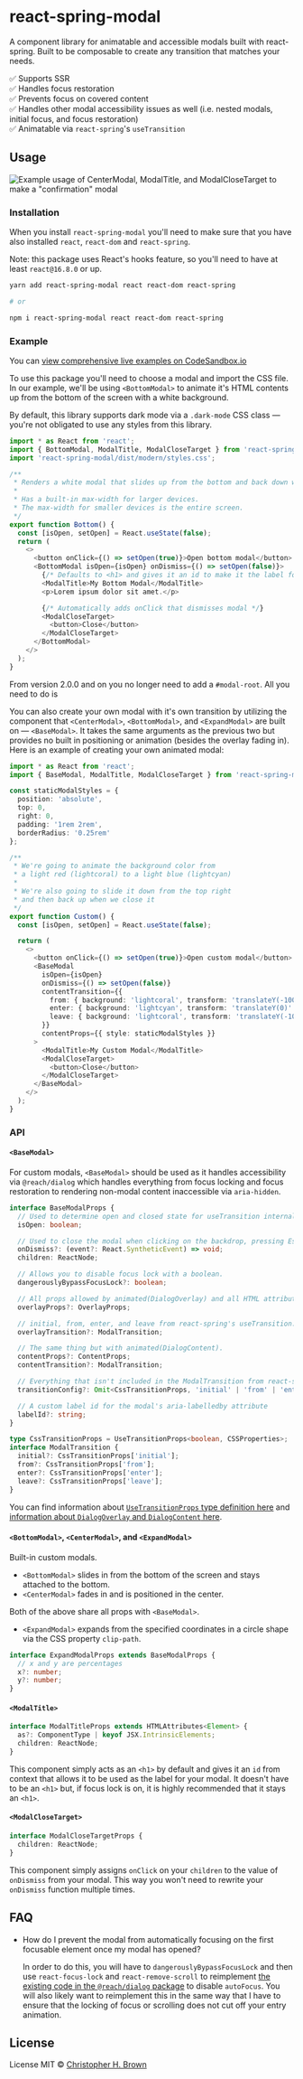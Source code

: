 # react-spring-modal

A component library for animatable and accessible modals built with react-spring. Built to be composable to create any transition that matches your needs.

✅ Supports SSR
<br>
✅ Handles focus restoration
<br>
✅ Prevents focus on covered content
<br>
✅ Handles other modal accessibility issues as well (i.e. nested modals, initial focus, and focus restoration)
<br>
✅ Animatable via `react-spring`'s `useTransition`

## Usage

<!-- TODO: replace with Carbon.now.sh screenshot and add Alt text -->

![Example usage of CenterModal, ModalTitle, and ModalCloseTarget to make a "confirmation" modal](assets/carbon.png)

### Installation

When you install `react-spring-modal` you'll need to make sure that you have also installed `react`, `react-dom` and `react-spring`.

Note: this package uses React's hooks feature, so you'll need to have at least `react@16.8.0` or up.

```bash
yarn add react-spring-modal react react-dom react-spring

# or

npm i react-spring-modal react react-dom react-spring
```

### Example

<!-- TODO: update example after publishing -->

You can [view comprehensive live examples on CodeSandbox.io](https://codesandbox.io/embed/react-spring-modalall-b3wp2?fontsize=14&hidenavigation=1&theme=dark)

To use this package you'll need to choose a modal and import the CSS file. In our example, we'll be using `<BottomModal>` to animate it's HTML contents up from the bottom of the screen with a white background.

By default, this library supports dark mode via a `.dark-mode` CSS class — you're not obligated to use any styles from this library.

```typescript jsx
import * as React from 'react';
import { BottomModal, ModalTitle, ModalCloseTarget } from 'react-spring-modal';
import 'react-spring-modal/dist/modern/styles.css';

/**
 * Renders a white modal that slides up from the bottom and back down when leaving.
 *
 * Has a built-in max-width for larger devices.
 * The max-width for smaller devices is the entire screen.
 */
export function Bottom() {
  const [isOpen, setOpen] = React.useState(false);
  return (
    <>
      <button onClick={() => setOpen(true)}>Open bottom modal</button>
      <BottomModal isOpen={isOpen} onDismiss={() => setOpen(false)}>
        {/* Defaults to <h1> and gives it an id to make it the label for your modal */}
        <ModalTitle>My Bottom Modal</ModalTitle>
        <p>Lorem ipsum dolor sit amet.</p>

        {/* Automatically adds onClick that dismisses modal */}
        <ModalCloseTarget>
          <button>Close</button>
        </ModalCloseTarget>
      </BottomModal>
    </>
  );
}
```

From version 2.0.0 and on you no longer need to add a `#modal-root`. All you need to do is

You can also create your own modal with it's own transition by utilizing the component that `<CenterModal>`, `<BottomModal>`, and `<ExpandModal>` are built on — `<BaseModal>`. It takes the same arguments as the previous two but provides no built in positioning or animation (besides the overlay fading in). Here is an example of creating your own animated modal:

```typescript jsx
import * as React from 'react';
import { BaseModal, ModalTitle, ModalCloseTarget } from 'react-spring-modal';

const staticModalStyles = {
  position: 'absolute',
  top: 0,
  right: 0,
  padding: '1rem 2rem',
  borderRadius: '0.25rem'
};

/**
 * We're going to animate the background color from
 * a light red (lightcoral) to a light blue (lightcyan)
 *
 * We're also going to slide it down from the top right
 * and then back up when we close it
 */
export function Custom() {
  const [isOpen, setOpen] = React.useState(false);

  return (
    <>
      <button onClick={() => setOpen(true)}>Open custom modal</button>
      <BaseModal
        isOpen={isOpen}
        onDismiss={() => setOpen(false)}
        contentTransition={{
          from: { background: 'lightcoral', transform: 'translateY(-100%)' },
          enter: { background: 'lightcyan', transform: 'translateY(0)' },
          leave: { background: 'lightcoral', transform: 'translateY(-100%)' }
        }}
        contentProps={{ style: staticModalStyles }}
      >
        <ModalTitle>My Custom Modal</ModalTitle>
        <ModalCloseTarget>
          <button>Close</button>
        </ModalCloseTarget>
      </BaseModal>
    </>
  );
}
```

### API

#### `<BaseModal>`

For custom modals, `<BaseModal>` should be used as it handles accessibility via `@reach/dialog` which handles everything from focus locking and focus restoration to rendering non-modal content inaccessible via `aria-hidden`.

```typescript
interface BaseModalProps {
  // Used to determine open and closed state for useTransition internally
  isOpen: boolean;

  // Used to close the modal when clicking on the backdrop, pressing Escape, or clicking on a <ModalCloseTarget> child.
  onDismiss?: (event?: React.SyntheticEvent) => void;
  children: ReactNode;

  // Allows you to disable focus lock with a boolean.
  dangerouslyBypassFocusLock?: boolean;

  // All props allowed by animated(DialogOverlay) and all HTML attributes.
  overlayProps?: OverlayProps;

  // initial, from, enter, and leave from react-spring's useTransition.
  overlayTransition?: ModalTransition;

  // The same thing but with animated(DialogContent).
  contentProps?: ContentProps;
  contentTransition?: ModalTransition;

  // Everything that isn't included in the ModalTransition from react-spring's useTranistion.
  transitionConfig?: Omit<CssTransitionProps, 'initial' | 'from' | 'enter' | 'leave'>;

  // A custom label id for the modal's aria-labelledby attribute
  labelId?: string;
}

type CssTransitionProps = UseTransitionProps<boolean, CSSProperties>;
interface ModalTransition {
  initial?: CssTransitionProps['initial'];
  from?: CssTransitionProps['from'];
  enter?: CssTransitionProps['enter'];
  leave?: CssTransitionProps['leave'];
}
```

<!-- TODO: Add links -->

You can find information about [`UseTransitionProps` type definition here]() and [information about `DialogOverlay` and `DialogContent` here]().

#### `<BottomModal>`, `<CenterModal>`, and `<ExpandModal>`

Built-in custom modals.

- `<BottomModal>` slides in from the bottom of the screen and stays attached to the bottom.
- `<CenterModal>` fades in and is positioned in the center.

Both of the above share all props with `<BaseModal>`.

- `<ExpandModal>` expands from the specified coordinates in a circle shape via the CSS property `clip-path`.

```typescript
interface ExpandModalProps extends BaseModalProps {
  // x and y are percentages
  x?: number;
  y?: number;
}
```

#### `<ModalTitle>`

```typescript
interface ModalTitleProps extends HTMLAttributes<Element> {
  as?: ComponentType | keyof JSX.IntrinsicElements;
  children: ReactNode;
}
```

This component simply acts as an `<h1>` by default and gives it an `id` from context that allows it to be used as the label for your modal. It doesn't have to be an `<h1>` but, if focus lock is on, it is highly recommended that it stays an `<h1>`.

#### `<ModalCloseTarget>`

```typescript
interface ModalCloseTargetProps {
  children: ReactNode;
}
```

This component simply assigns `onClick` on your `children` to the value of `onDismiss` from your modal. This way you won't need to rewrite your `onDismiss` function multiple times.

## FAQ

<!-- TODO: answer this question -->

- How do I prevent the modal from automatically focusing on the first focusable element once my modal has opened?

  In order to do this, you will have to `dangerouslyBypassFocusLock` and then use `react-focus-lock` and `react-remove-scroll` to reimplement [the existing code in the `@reach/dialog` package](https://github.com/reach/reach-ui/blob/e1a6fba7042e1e023c4a3a4e7c15a13225500667/packages/dialog/src/index.tsx#L184-L213) to disable `autoFocus`. You will also likely want to reimplement this in the same way that I have to ensure that the locking of focus or scrolling does not cut off your entry animation.

## License

License MIT © [Christopher H. Brown](https://github.com/ChrisBrownie55)
